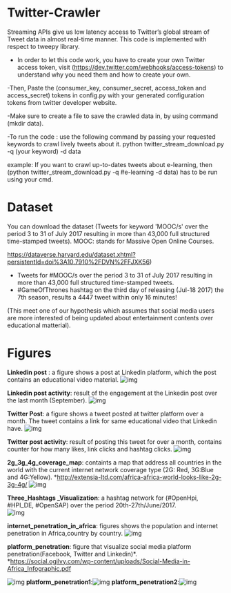 # Twitter-Crawler
Streaming APIs give us low latency access to Twitter’s global stream of Tweet data in almost real-time manner. This code is implemented with respect to tweepy library. 

- In order to let this code work, you have to create your own Twitter access token, visit (https://dev.twitter.com/webhooks/access-tokens) to understand why you need them and how to create your own.

-Then, Paste the (consumer_key, consumer_secret, access_token and access_secret) tokens in config.py with your generated configuration tokens from twitter developer website.

-Make sure to create a file to save the crawled data in, by using command (mkdir data).

-To run the code : use the following command by passing your requested keywords to crawl lively tweets about it.
python twitter_stream_download.py -q (your keyword) -d data

example: If you want to crawl up-to-dates tweets about e-learning, then (python twitter_stream_download.py -q #e-learning -d data) 
has to be run using your cmd.


# Dataset 

You can download the dataset (Tweets for keyword 'MOOC/s' over the period 3 to 31 of July 2017 resulting in more than 43,000 full structured time-stamped tweets). 
MOOC: stands for Massive Open Online Courses.

 https://dataverse.harvard.edu/dataset.xhtml?persistentId=doi%3A10.7910%2FDVN%2FFJXK56)
 
- Tweets for #MOOC/s over the period 3 to 31 of July 2017 resulting in more than 43,000 full structured time-stamped tweets. 
- #GameOfThrones hashtag on the third day of releasing (Jul-18 2017) the 7th season, results a 4447 tweet within only 16 minutes! 

(This meet one of our hypothesis which assumes that social media users are more interested of being updated about entertainment contents over educational matterial).

# Figures


**Linkedin post** : a figure shows a post at Linkedin platform, which the post contains an educational video material.
![img](https://github.com/raadbintareaf/Twitter-Crawler/blob/master/linkedin%20post.PNG)







**Linkedin post activity**: result of the engagement at the Linkedin post over the last month (September). 
![img](https://github.com/raadbintareaf/Twitter-Crawler/blob/master/linkedin%20post%20activity.PNG)







**Twitter Post**: a figure shows a tweet posted at twitter platform over a month. The tweet contains a link for same educational video that Linkedin have. 
![img](https://github.com/raadbintareaf/Twitter-Crawler/blob/master/tweet%20post.PNG)






**Twitter post activity**: result of posting this tweet for over a month, contains counter for how many likes, link clicks and hashtag clicks.
![img](https://github.com/raadbintareaf/Twitter-Crawler/blob/master/tweet%20activity.PNG)






**2g_3g_4g_coverage_map**: containts a map that address all countries in the world with the current internet network coverage type (2G: Red, 3G:Blue and 4G:Yellow). *http://extensia-ltd.com/africa-africa-world-looks-like-2g-3g-4g/
![img](https://github.com/raadbintareaf/Twitter-Crawler/blob/master/2g_3g_4g_coverage_map.png)






**Three_Hashtags _Visualization**: a hashtag network for (#OpenHpi, #HPI_DE, #OpenSAP) over the period 20th-27th/June/2017.  
![img](https://github.com/raadbintareaf/Twitter-Crawler/blob/master/Three_Hashtags%20_Visualization.png)


**internet_penetration_in_africa**: figures shows the population and internet penetration in Africa,country by country. 
![img](https://github.com/raadbintareaf/Twitter-Crawler/blob/master/Three_Hashtags%20_Visualization.png)


**platform_penetration**: figure that visualize social media platform penetration(Facebook, Twitter and Linkedin)*.
*https://social.ogilvy.com/wp-content/uploads/Social-Media-in-Africa_Infographic.pdf

![img](https://github.com/raadbintareaf/Twitter-Crawler/blob/master/platform_penetration.PNG)
**platform_penetration1**:![img](https://github.com/raadbintareaf/Twitter-Crawler/blob/master/platform_penetration1.PNG)
**platform_penetration2**:![img](https://github.com/raadbintareaf/Twitter-Crawler/blob/master/platform_penetration2.PNG)



  
